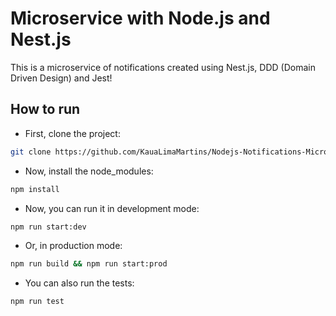 # Microservice with Node.js and Nest.js

This is a microservice of notifications created using Nest.js, DDD (Domain Driven Design) and Jest!

## How to run

- First, clone the project:
```zsh
git clone https://github.com/KauaLimaMartins/Nodejs-Notifications-Microservice.git
```

- Now, install the node_modules:
```zsh
npm install
```

- Now, you can run it in development mode:
```zsh
npm run start:dev
```

- Or, in production mode:
```zsh
npm run build && npm run start:prod
```

- You can also run the tests:
```zsh
npm run test
```
